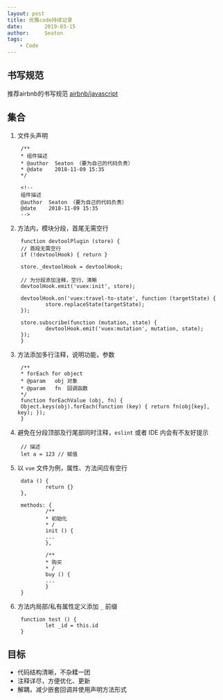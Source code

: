 ```yaml
---
layout: post
title: 优雅code持续记录
date:       2019-03-15
author:     Seaton
tags:
    - Code
---
```


## 书写规范

推荐airbnb的书写规范 [airbnb/javascript](https://github.com/airbnb/javascript?utm_source=gold_browser_extension)

## 集合

1. 文件头声明


        /**
        * 组件描述
        * @author  Seaton （要为自己的代码负责）
        * @date    2018-11-09 15:35
        */
                
        <!-- 
        组件描述
        @author  Seaton （要为自己的代码负责）
        @date    2018-11-09 15:35
        -->
    
2. 方法内，模块分段，首尾无需空行


        function devtoolPlugin (store) {
        // 首段无需空行
        if (!devtoolHook) { return }
        
        store._devtoolHook = devtoolHook;
        
        // 为分段添加注释，空行，清晰
        devtoolHook.emit('vuex:init', store);
        
        devtoolHook.on('vuex:travel-to-state', function (targetState) {
                store.replaceState(targetState);
        });
        
        store.subscribe(function (mutation, state) {
                devtoolHook.emit('vuex:mutation', mutation, state);
        });
        }
    
3. 方法添加多行注释，说明功能，参数


        /**
        * forEach for object
        * @param   obj 对象
        * @param   fn  回调函数
        */
        function forEachValue (obj, fn) {
        Object.keys(obj).forEach(function (key) { return fn(obj[key], key); });
        }
    
4. 避免在分段顶部及行尾部同时注释，`eslint` 或者 IDE 内会有不友好提示

    
        // 描述
        let a = 123 // 赋值
    
5. 以 `vue` 文件为例，属性、方法间应有空行


        data () {
                return {}
        },
        
        methods: {
                /**
                * 初始化
                * /
                init () {
                ...
                },
                
                /**
                * 购买
                * /
                buy () {
                ...
                }
        }
    
6. 方法内局部/私有属性定义添加 `_` 前缀


        function test () {
                let _id = this.id
        }
    

## 目标

- 代码结构清晰，不杂糅一团
- 注释详尽，方便优化、更新
- 解耦，减少嵌套回调并使用声明方法形式
    
